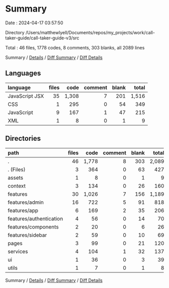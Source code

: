 # Summary

Date : 2024-04-17 03:57:50

Directory /Users/matthewlyell/Documents/repos/my_projects/work/call-taker-guide/call-taker-guide-v3/src

Total : 46 files,  1778 codes, 8 comments, 303 blanks, all 2089 lines

Summary / [Details](details.md) / [Diff Summary](diff.md) / [Diff Details](diff-details.md)

## Languages
| language | files | code | comment | blank | total |
| :--- | ---: | ---: | ---: | ---: | ---: |
| JavaScript JSX | 35 | 1,308 | 7 | 201 | 1,516 |
| CSS | 1 | 295 | 0 | 54 | 349 |
| JavaScript | 9 | 167 | 1 | 47 | 215 |
| XML | 1 | 8 | 0 | 1 | 9 |

## Directories
| path | files | code | comment | blank | total |
| :--- | ---: | ---: | ---: | ---: | ---: |
| . | 46 | 1,778 | 8 | 303 | 2,089 |
| . (Files) | 3 | 364 | 0 | 63 | 427 |
| assets | 1 | 8 | 0 | 1 | 9 |
| context | 3 | 134 | 0 | 26 | 160 |
| features | 30 | 1,026 | 7 | 156 | 1,189 |
| features/admin | 16 | 722 | 5 | 91 | 818 |
| features/app | 6 | 169 | 2 | 35 | 206 |
| features/authentication | 4 | 56 | 0 | 14 | 70 |
| features/components | 2 | 20 | 0 | 6 | 26 |
| features/sidebar | 2 | 59 | 0 | 10 | 69 |
| pages | 3 | 99 | 0 | 21 | 120 |
| services | 4 | 104 | 1 | 32 | 137 |
| ui | 1 | 36 | 0 | 3 | 39 |
| utils | 1 | 7 | 0 | 1 | 8 |

Summary / [Details](details.md) / [Diff Summary](diff.md) / [Diff Details](diff-details.md)